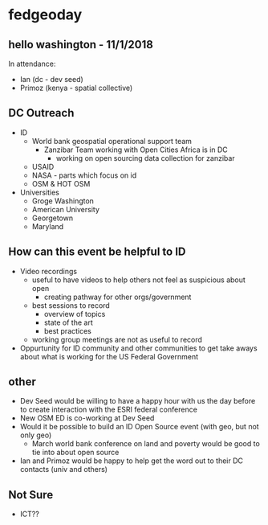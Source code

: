 # fedgeoday

## hello washington - 11/1/2018

In attendance:

- Ian (dc - dev seed)
- Primoz (kenya - spatial collective)

## DC Outreach

- ID
  - World bank geospatial operational support team
    - Zanzibar Team working with Open Cities Africa is in DC
      - working on open sourcing data collection for zanzibar
  - USAID
  - NASA - parts which focus on id
  - OSM & HOT OSM
- Universities
  - Groge Washington
  - American University
  - Georgetown
  - Maryland

## How can this event be helpful to ID 

- Video recordings
  - useful to have videos to help others not feel as suspicious about open
    - creating pathway for other orgs/government
  - best sessions to record 
    - overview of topics
    - state of the art
    - best practices
  - working group meetings are not as useful to record
- Oppurtunity for ID community and other communities to get take aways about what is working for the US Federal Government

## other

- Dev Seed would be willing to have a happy hour with us the day before to create interaction with the ESRI federal conference
- New OSM ED is co-working at Dev Seed
- Would it be possible to build an ID Open Source event (with geo, but not only geo)
    - March world bank conference on land and poverty would be good to tie into about open source
- Ian and Primoz would be happy to help get the word out to their DC contacts (univ and others)

## Not Sure

- ICT??
